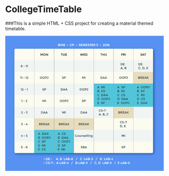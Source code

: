 # CollegeTimeTable

###This is a simple HTML + CSS project for creating a material themed timetable.

![preview image](https://raw.githubusercontent.com/siddharth1024/CollegeTimeTable/master/preview.png "Preview")
